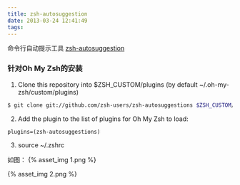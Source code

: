 ```yaml
---
title: zsh-autosuggestion
date: 2013-03-24 12:41:49
tags:
---
```


命令行自动提示工具 [zsh-autosuggestion](https://github.com/zsh-users/zsh-autosuggestions)

### 针对Oh My Zsh的安装
1. Clone this repository into $ZSH_CUSTOM/plugins (by default ~/.oh-my-zsh/custom/plugins)
``` bash
$ git clone git://github.com/zsh-users/zsh-autosuggestions $ZSH_CUSTOM/plugins/zsh-autosuggestions
```

2. Add the plugin to the list of plugins for Oh My Zsh to load:
``` vim
plugins=(zsh-autosuggestions)
```

3. source ~/.zshrc

<!-- more -->

如图：
{% asset_img 1.png %}  

{% asset_img 2.png %}  
